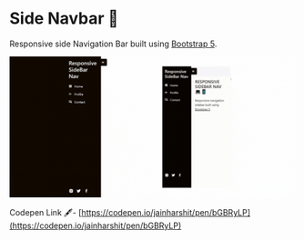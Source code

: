 # Side Navbar 🧩

Responsive side Navigation Bar built using [Bootstrap 5](https://getbootstrap.com/).

<p align="center">
  <img src="./screenshots/concept.gif" width="auto" alt="Bits&Pieces Demo">
</p>

Codepen Link 🖋️- [https://codepen.io/jainharshit/pen/bGBRyLP](https://codepen.io/jainharshit/pen/bGBRyLP)
